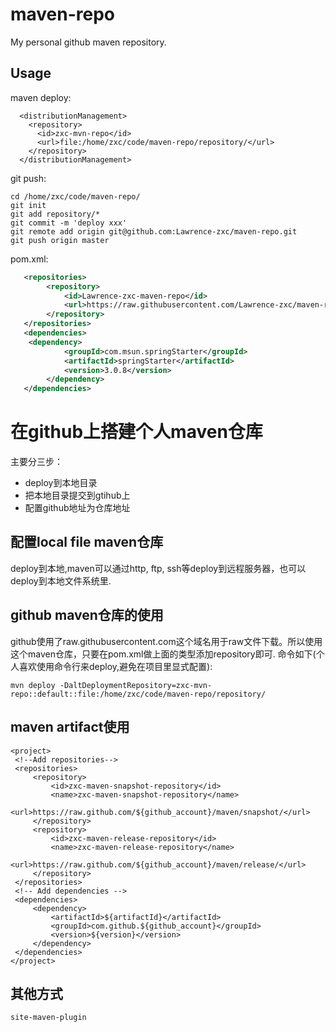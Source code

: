 # maven-repo
My personal github maven repository.

## Usage
maven deploy:
```
  <distributionManagement>
    <repository>
      <id>zxc-mvn-repo</id>
      <url>file:/home/zxc/code/maven-repo/repository/</url>
    </repository>
  </distributionManagement>
```

git push:
```
cd /home/zxc/code/maven-repo/
git init
git add repository/*
git commit -m 'deploy xxx'
git remote add origin git@github.com:Lawrence-zxc/maven-repo.git
git push origin master
```

pom.xml:
```xml
   <repositories>
        <repository>
            <id>Lawrence-zxc-maven-repo</id>
            <url>https://raw.githubusercontent.com/Lawrence-zxc/maven-repo/master/repository</url>
        </repository>
   </repositories>
   <dependencies>
   	<dependency>
      		<groupId>com.msun.springStarter</groupId>
    		<artifactId>springStarter</artifactId>
    		<version>3.0.8</version>
    	</dependency>
   </dependencies>
```

# 在github上搭建个人maven仓库
主要分三步：

* deploy到本地目录
* 把本地目录提交到gtihub上
* 配置github地址为仓库地址

## 配置local file maven仓库
deploy到本地,maven可以通过http, ftp, ssh等deploy到远程服务器，也可以deploy到本地文件系统里.

## github maven仓库的使用
github使用了raw.githubusercontent.com这个域名用于raw文件下载。所以使用这个maven仓库，只要在pom.xml做上面的类型添加repository即可.
命令如下(个人喜欢使用命令行来deploy,避免在项目里显式配置):
```
mvn deploy -DaltDeploymentRepository=zxc-mvn-repo::default::file:/home/zxc/code/maven-repo/repository/
```
## maven artifact使用
```
<project>
 <!--Add repositories-->
 <repositories>
     <repository>
         <id>zxc-maven-snapshot-repository</id>
         <name>zxc-maven-snapshot-repository</name>
         <url>https://raw.github.com/${github_account}/maven/snapshot/</url>
     </repository>
     <repository>
         <id>zxc-maven-release-repository</id>
         <name>zxc-maven-release-repository</name>
         <url>https://raw.github.com/${github_account}/maven/release/</url>
     </repository>
 </repositories>
 <!-- Add dependencies -->
 <dependencies>
     <dependency>
         <artifactId>${artifactId}</artifactId>
         <groupId>com.github.${github_account}</groupId>
         <version>${version}</version>
     </dependency>
 </dependencies>
</project>
```

## 其他方式
`site-maven-plugin`
